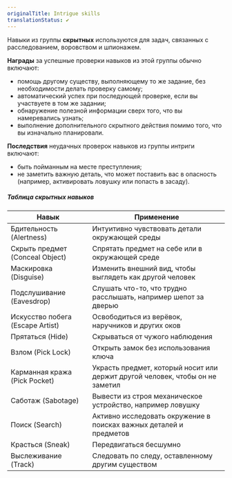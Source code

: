 ```yaml
---
originalTitle: Intrigue skills
translationStatus: ✔️
---
```


Навыки из группы **скрытных** используются для задач, связанных с расследованием, воровством и шпионажем.

**Награды** за успешные проверки навыков из этой группы обычно включают:
- помощь другому существу, выполняющему то же задание, без необходимости делать проверку самому;
- автоматический успех при последующей проверке, если вы участвуете в том же задании;
- обнаружение полезной информации сверх того, что вы намеревались узнать;
- выполнение дополнительного скрытного действия помимо того, что вы изначально планировали.

**Последствия** неудачных проверок навыков из группы интриги включают:
- быть пойманным на месте преступления;
- не заметить важную деталь, что может поставить вас в опасность (например, активировать ловушку или попасть в засаду).

##### Таблица скрытных навыков

| Навык                            | Применение                                                                    |
| -------------------------------- | ----------------------------------------------------------------------------- |
| Бдительность (Alertness)         | Интуитивно чувствовать детали окружающей среды                                |
| Скрыть предмет (Conceal Object)  | Спрятать предмет на себе или в окружающей среде                               |
| Маскировка (Disguise)            | Изменить внешний вид, чтобы выглядеть как другой человек                      |
| Подслушивание (Eavesdrop)        | Слушать что-то, что трудно расслышать, например шепот за дверью               |
| Искусство побега (Escape Artist) | Освободиться из верёвок, наручников и других оков                             |
| Прятаться (Hide)                 | Скрываться от чужого наблюдения                                               |
| Взлом (Pick Lock)                | Открыть замок без использования ключа                                         |
| Карманная кража (Pick Pocket)    | Украсть предмет, который носит или держит другой человек, чтобы он не заметил |
| Саботаж (Sabotage)               | Вывести из строя механическое устройство, например ловушку                    |
| Поиск (Search)                   | Активно исследовать окружение в поисках важных деталей и предметов            |
| Красться (Sneak)                 | Передвигаться бесшумно                                                        |
| Выслеживание (Track)             | Следовать по следу, оставленному другим существом                             |
